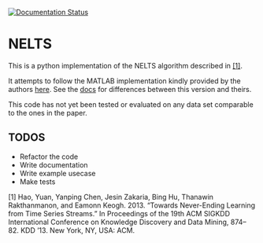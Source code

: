 [![Documentation Status](https://readthedocs.org/projects/nelts/badge/?version=latest)](https://nelts.readthedocs.io/en/latest/?badge=latest)
                
# NELTS

This is a python implementation of the NELTS algorithm described in [[1]](#neltspaper).

It attempts to follow the MATLAB implementation kindly provided by the authors [here](http://alumni.cs.ucr.edu/~yhao/NELTS.html). See the [docs](https://nelts.readthedocs.io/en/latest/index.html) for differences between this version and theirs.

This code has not yet been tested or evaluated on any data set comparable to the ones in the paper.

## TODOS

- Refactor the code 
- Write documentation
- Write example usecase
- Make tests

<a name="neltspaper">[1]</a> Hao, Yuan, Yanping Chen, Jesin Zakaria, Bing Hu, Thanawin Rakthanmanon, and Eamonn Keogh. 2013. “Towards Never-Ending Learning from Time Series Streams.” In Proceedings of the 19th ACM SIGKDD International Conference on Knowledge Discovery and Data Mining, 874–82. KDD ’13. New York, NY, USA: ACM.
